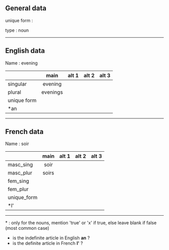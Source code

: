 ## General data

unique form :

type : noun

---

## English data

Name : evening

|             |   main   | alt 1 | alt 2 | alt 3 |
| :---------- | :------: | :---: | :---: | ----- |
| singular    | evening  |       |       |       |
| plural      | evenings |       |       |       |
| unique form |          |       |       |       |
| \*an        |          |       |       |       |

---

## French data

Name : soir

|             | main  | alt 1 | alt 2 | alt 3 |
| :---------- | :---: | :---: | :---: | :---: |
| masc_sing   | soir  |       |       |       |
| masc_plur   | soirs |       |       |       |
| fem_sing    |       |       |       |       |
| fem_plur    |       |       |       |       |
| unique_form |       |       |       |       |
| \*l'        |       |       |       |       |

---

\* : only for the nouns, mention 'true' or 'x' if true, else leave blank if false (most common case)

- is the indefinite article in English **an** ?
- is the definite article in French **l'** ?
